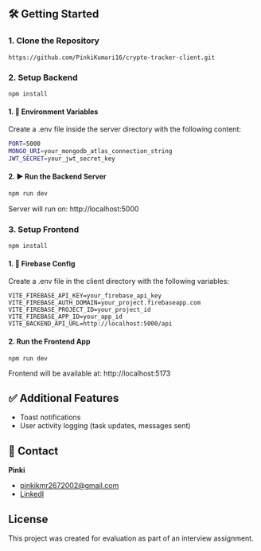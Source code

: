 ## 🛠️ Getting Started

### 1. Clone the Repository

```bash[
https://github.com/PinkiKumari16/crypto-tracker-client.git
```

### 2. Setup Backend

```
npm install
```

#### 1. 🔐 Environment Variables
Create a .env file inside the server directory with the following content:

```bash
PORT=5000
MONGO_URI=your_mongodb_atlas_connection_string
JWT_SECRET=your_jwt_secret_key
```

#### 2. ▶️ Run the Backend Server
```bash
npm run dev
```
Server will run on: http://localhost:5000

### 3. Setup Frontend

```
npm install
```

#### 1. 🔐 Firebase Config

Create a .env file in the client directory with the following variables:

```
VITE_FIREBASE_API_KEY=your_firebase_api_key
VITE_FIREBASE_AUTH_DOMAIN=your_project.firebaseapp.com
VITE_FIREBASE_PROJECT_ID=your_project_id
VITE_FIREBASE_APP_ID=your_app_id
VITE_BACKEND_API_URL=http://localhost:5000/api
```

#### 2. Run the Frontend App

```
npm run dev
```
Frontend will be available at: http://localhost:5173

## ✅ Additional Features
- Toast notifications
- User activity logging (task updates, messages sent)

## 📧 Contact
**Pinki**
- pinkikmr2672002@gmail.com
- [LinkedI](https://www.linkedin.com/in/pinki-kumari-42b409257/)

## License
This project was created for evaluation as part of an interview assignment.

